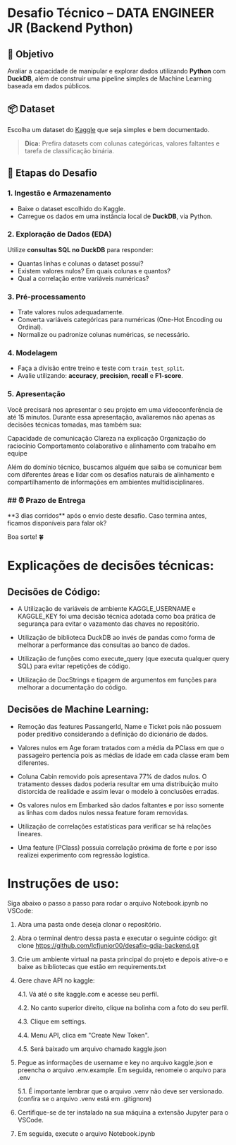 # Desafio Técnico – DATA ENGINEER JR (Backend Python)

## 🎯 Objetivo

Avaliar a capacidade de manipular e explorar dados utilizando **Python** com **DuckDB**, além de construir uma pipeline simples de Machine Learning baseada em dados públicos.

## 📦 Dataset

Escolha um dataset do [Kaggle](https://www.kaggle.com/datasets) que seja simples e bem documentado.

> **Dica:** Prefira datasets com colunas categóricas, valores faltantes e tarefa de classificação binária.


## 📌 Etapas do Desafio

### 1. Ingestão e Armazenamento

* Baixe o dataset escolhido do Kaggle.
* Carregue os dados em uma instância local de **DuckDB**, via Python.

### 2. Exploração de Dados (EDA)

Utilize **consultas SQL no DuckDB** para responder:

* Quantas linhas e colunas o dataset possui?
* Existem valores nulos? Em quais colunas e quantos?
* Qual a correlação entre variáveis numéricas?

### 3. Pré-processamento

* Trate valores nulos adequadamente.
* Converta variáveis categóricas para numéricas (One-Hot Encoding ou Ordinal).
* Normalize ou padronize colunas numéricas, se necessário.

### 4. Modelagem

* Faça a divisão entre treino e teste com `train_test_split`.
* Avalie utilizando: **accuracy**, **precision**, **recall** e **F1-score**.

### 5. Apresentação
Você precisará nos apresentar o seu projeto em uma videoconferência de até 15 minutos.
Durante essa apresentação, avaliaremos não apenas as decisões técnicas tomadas, mas também sua:

Capacidade de comunicação
Clareza na explicação
Organização do raciocínio
Comportamento colaborativo e alinhamento com trabalho em equipe

Além do domínio técnico, buscamos alguém que saiba se comunicar bem com diferentes áreas e lidar com os desafios naturais de alinhamento e compartilhamento de informações em ambientes multidisciplinares.


### ## ⏰ Prazo de Entrega

*\*3 dias corridos\*\* após o envio deste desafio. Caso termina antes, ficamos disponíveis para falar ok? 

Boa sorte! 🍀


# Explicações de decisões técnicas:


## Decisões de Código:

* A Utilização de variáveis de ambiente KAGGLE_USERNAME e KAGGLE_KEY foi uma decisão técnica adotada como boa prática de segurança para evitar o vazamento das chaves no repositório.

* Utilização de biblioteca DuckDB ao invés de pandas como forma de melhorar a performance das consultas ao banco de dados.

* Utilização de funções como execute_query (que executa qualquer query SQL) para evitar repetições de código.

* Utilização de DocStrings e tipagem de argumentos em funções para melhorar a documentação do código.

## Decisões de Machine Learning:

* Remoção das features PassangerId, Name e Ticket pois não possuem poder preditivo considerando a definição do dicionário de dados.

* Valores nulos em Age foram tratados com a média da PClass em que o passageiro pertencia pois as médias de idade em cada classe eram bem diferentes.

* Coluna Cabin removido pois apresentava 77% de dados nulos. O tratamento desses dados poderia resultar em uma distribuição muito distorcida de realidade e assim levar o modelo à conclusões erradas.

* Os valores nulos em Embarked são dados faltantes e por isso somente as linhas com dados nulos nessa feature foram removidas.

* Utilização de correlações estatísticas para verificar se há relações lineares.

* Uma feature (PClass) possuia correlação próxima de forte e por isso realizei experimento com regressão logística.


# Instruções de uso:
Siga abaixo o passo a passo para rodar o arquivo Notebook.ipynb no VSCode:


1. Abra uma pasta onde deseja clonar o repositório.


2. Abra o terminal dentro dessa pasta e executar o seguinte código: git clone https://github.com/lcfjunior00/desafio-gdia-backend.git


3. Crie um ambiente virtual na pasta principal do projeto e depois ative-o e baixe as bibliotecas que estão em requirements.txt 


4. Gere chave API no kaggle:

    4.1. Vá até o site kaggle.com e acesse seu perfil.

    4.2. No canto superior direito, clique na bolinha com a foto do seu perfil.

    4.3. Clique em settings.

    4.4. Menu API, clica em "Create New Token".

    4.5. Será baixado um arquivo chamado kaggle.json


5. Pegue as informações de username e key no arquivo kaggle.json e preencha o arquivo .env.example. Em seguida, renomeie o arquivo para .env


    5.1. É importante lembrar que o arquivo .venv não deve ser versionado. (confira se o arquivo .venv está em .gitignore)


6. Certifique-se de ter instalado na sua máquina a extensão Jupyter para o VSCode.


7. Em seguida, execute o arquivo Notebook.ipynb